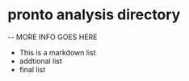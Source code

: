 # pronto analysis directory
--
MORE INFO GOES HERE
* This is a markdown list
* addtional list
* final list
